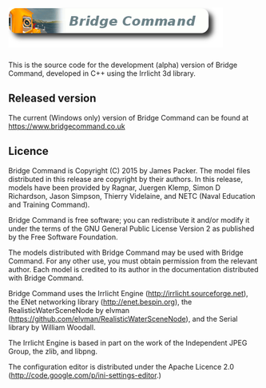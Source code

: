 ![Bridge Command](resources/img/bclogo.png?raw=true)
==============

This is the source code for the development (alpha) version of Bridge Command, developed in C++ using the Irrlicht 3d library.

Released version
--------------

The current (Windows only) version of Bridge Command can be found at https://www.bridgecommand.co.uk

Licence
--------------

Bridge Command is Copyright (C) 2015 by James Packer. The model files distributed in this release are copyright by their authors. In this
release, models have been provided by Ragnar, Juergen Klemp, Simon D Richardson, Jason Simpson, Thierry Videlaine, and NETC (Naval Education and Training Command).

Bridge Command is free software; you can redistribute it and/or modify
it under the terms of the GNU General Public License Version 2 as published by
the Free Software Foundation.

The models distributed with Bridge Command may be used with Bridge
Command. For any other use, you must obtain permission from the relevant
author. Each model is credited to its author in the documentation
distributed with Bridge Command.

Bridge Command uses the Irrlicht Engine (http://irrlicht.sourceforge.net),
the ENet networking library (http://enet.bespin.org), the RealisticWaterSceneNode
by elvman (https://github.com/elvman/RealisticWaterSceneNode), and the Serial library
by William Woodall.

The Irrlicht Engine is based in part on the work of the Independent JPEG Group,
the zlib, and libpng.

The configuration editor is distributed under the Apache Licence 2.0
(http://code.google.com/p/ini-settings-editor.)
